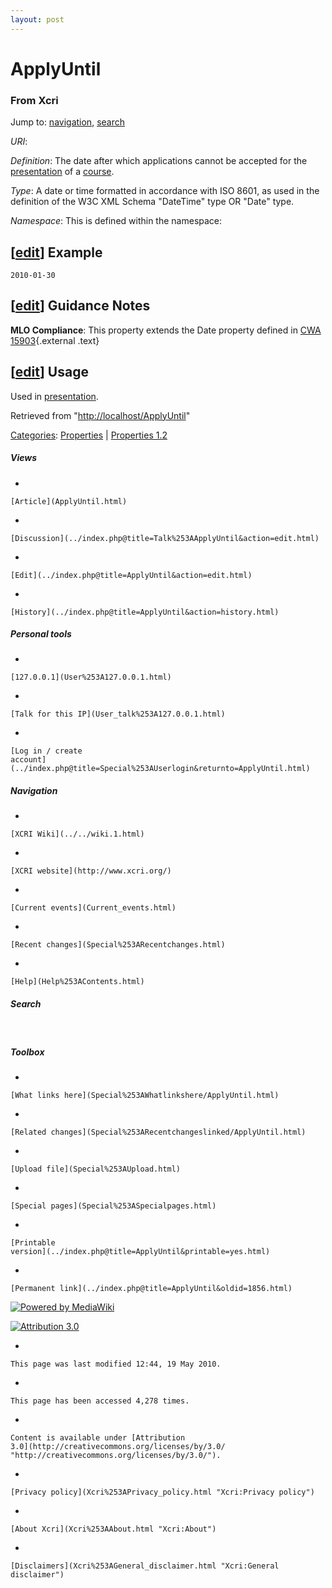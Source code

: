 ```yaml
---
layout: post
---
```


<script>
  (function(i,s,o,g,r,a,m){i['GoogleAnalyticsObject']=r;i[r]=i[r]||function(){
  (i[r].q=i[r].q||[]).push(arguments)},i[r].l=1*new Date();a=s.createElement(o),
  m=s.getElementsByTagName(o)[0];a.async=1;a.src=g;m.parentNode.insertBefore(a,m)
  })(window,document,'script','https://www.google-analytics.com/analytics.js','ga');

  ga('create', 'UA-73710929-3', 'auto');
  ga('send', 'pageview');

</script>







ApplyUntil 
==========













### From Xcri 







Jump to: [navigation](ApplyUntil.html#column-one),
[search](ApplyUntil.html#searchInput)



*URI*: 

*Definition*: The date after which applications cannot be accepted for
the [presentation](Presentation.html "Presentation") of a
[course](Course.html "Course").

*Type*: A date or time formatted in accordance with ISO 8601, as used in
the definition of the W3C XML Schema "DateTime" type OR "Date" type.

*Namespace*: This is defined within the namespace:



\[[edit](../index.php@title=ApplyUntil&action=edit&section=1.html "Edit section: Example")\] Example
----------------------------------------------------------------------------------------------------------------------------------------------------------------------

    2010-01-30


\[[edit](../index.php@title=ApplyUntil&action=edit&section=2.html "Edit section: Guidance Notes")\] Guidance Notes
------------------------------------------------------------------------------------------------------------------------------------------------------------------------------------

**MLO Compliance**: This property extends the Date property defined in
[CWA
15903](ftp://ftp.cenorm.be/PUBLIC/CWAs/e-Europe/WS-LT/CWA15903-00-2008-Dec.pdf "ftp://ftp.cenorm.be/PUBLIC/CWAs/e-Europe/WS-LT/CWA15903-00-2008-Dec.pdf"){.external
.text}


\[[edit](../index.php@title=ApplyUntil&action=edit&section=3.html "Edit section: Usage")\] Usage
------------------------------------------------------------------------------------------------------------------------------------------------------------------

Used in [presentation](Presentation.html "Presentation").



Retrieved from
"[http://localhost/ApplyUntil](ApplyUntil.html)"





[Categories](Special%253ACategories.html "Special:Categories"): [Properties](Category%253AProperties.html "Category:Properties")
| [Properties
1.2](Category%253AProperties_1.2.html "Category:Properties 1.2")

















##### Views



-   

    

    [Article](ApplyUntil.html)
-   

    

    [Discussion](../index.php@title=Talk%253AApplyUntil&action=edit.html)
-   

    

    [Edit](../index.php@title=ApplyUntil&action=edit.html)
-   

    

    [History](../index.php@title=ApplyUntil&action=history.html)







##### Personal tools



-   

    

    [127.0.0.1](User%253A127.0.0.1.html)
-   

    

    [Talk for this IP](User_talk%253A127.0.0.1.html)
-   

    

    [Log in / create
    account](../index.php@title=Special%253AUserlogin&returnto=ApplyUntil.html)











[](../../wiki.1.html "XCRI Wiki")





##### Navigation



-   

    

    [XCRI Wiki](../../wiki.1.html)
-   

    

    [XCRI website](http://www.xcri.org/)
-   

    

    [Current events](Current_events.html)
-   

    

    [Recent changes](Special%253ARecentchanges.html)
-   

    

    [Help](Help%253AContents.html)







##### Search





 









##### Toolbox



-   

    

    [What links here](Special%253AWhatlinkshere/ApplyUntil.html)
-   

    

    [Related changes](Special%253ARecentchangeslinked/ApplyUntil.html)
-   

    

    [Upload file](Special%253AUpload.html)
-   

    

    [Special pages](Special%253ASpecialpages.html)
-   

    

    [Printable
    version](../index.php@title=ApplyUntil&printable=yes.html)
-   

    

    [Permanent link](../index.php@title=ApplyUntil&oldid=1856.html)















[![Powered by
MediaWiki](../skins/common/images/poweredby_mediawiki_88x31.png)](http://www.mediawiki.org/)





[![Attribution 3.0
](http://i.creativecommons.org/l/by/3.0/88x31.png)](http://creativecommons.org/licenses/by/3.0/)



-   

    

    This page was last modified 12:44, 19 May 2010.
-   

    

    This page has been accessed 4,278 times.
-   

    

    Content is available under [Attribution
    3.0](http://creativecommons.org/licenses/by/3.0/ "http://creativecommons.org/licenses/by/3.0/").
-   

    

    [Privacy policy](Xcri%253APrivacy_policy.html "Xcri:Privacy policy")
-   

    

    [About Xcri](Xcri%253AAbout.html "Xcri:About")
-   

    

    [Disclaimers](Xcri%253AGeneral_disclaimer.html "Xcri:General disclaimer")




